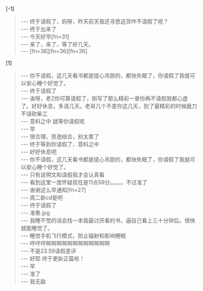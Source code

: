 
[-1] 
>--- 终于请假了，妈呀，昨天前天我还寻思这货咋不请假了呢？<br>
>--- 终于出来了<br>
>--- 今天好早[fn=31]<br>
>--- 来了，来了，等了好几天。<br>
>--- [fn=36][fn=36][fn=36]<br>

[1] 
>--- 你不请假，这几天看书都是提心吊胆的，都快失眠了，你请假了我就可以安心睡个好觉了。<br>
>--- 终于请假了<br>
>--- 诶呀，老Z你可算请假了，刚写了那么精彩一章你再不请假我都心虚了。好好休息，多请几天。老哥几个不差你这几天，到了最精彩的时候磨刀不误砍柴工<br>
>--- 意料之中 就等你请假呢<br>
>--- 早<br>
>--- 很合理，劳逸结合，别太累了<br>
>--- 终于等到你请假了，意料之中<br>
>--- 好好休息吧<br>
>--- 你不请假，这几天看书都是提心吊胆的，都快失眠了，你请假了我就可以安心睡个好觉了。<br>
>--- 只有说明文和请假我才会认真看<br>
>--- 看到这里一度怀疑现在是11点59分。。。。。不过准了<br>
>--- 谢谢这么早通知[fn=27]<br>
>--- 周二新cd是吧<br>
>--- 终于请假了<br>
>--- 准奏.jpg<br>
>--- 我睡不觉的话会找一本我最讨厌看的书，逼自己看上三十分钟后。很快就能睡觉了。<br>
>--- 睡觉手机飞行模式，防止辐射和影响睡眠<br>
>--- 哼哼哼啊啊啊啊啊啊啊啊啊啊啊啊<br>
>--- 不是23.59请假差评<br>
>--- 好耶 终于更新正篇啦！<br>
>--- 早<br>
>--- 准了<br>
>--- 我无敌<br>
